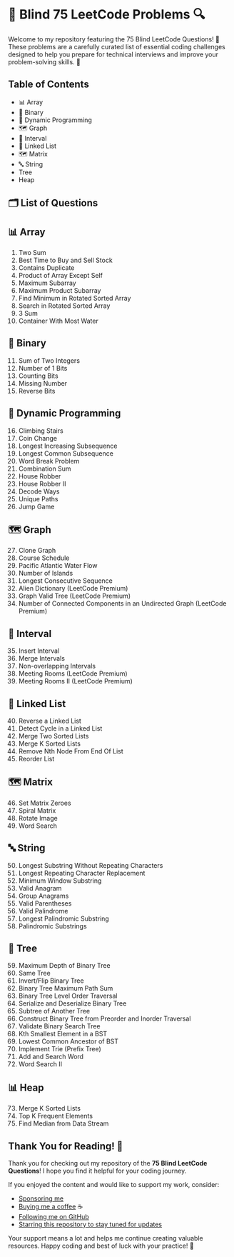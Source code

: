 # 🧠 Blind 75 LeetCode Problems 🔍

Welcome to my repository featuring the 75 Blind LeetCode Questions! 🎯 These problems are a carefully curated list of essential coding challenges designed to help you prepare for technical interviews and improve your problem-solving skills. 💪

## Table of Contents
* 📊 Array
* 🔢 Binary
* 🧩 Dynamic Programming
* 🗺️ Graph
* 📅 Interval
* 🔗 Linked List
* 🗺️ Matrix
* 🔤 String
* Tree
* Heap

## 🗂️ List of Questions

## 📊 Array
1. Two Sum
2. Best Time to Buy and Sell Stock
3. Contains Duplicate
4. Product of Array Except Self
5. Maximum Subarray
6. Maximum Product Subarray
7. Find Minimum in Rotated Sorted Array
8. Search in Rotated Sorted Array
9. 3 Sum
10. Container With Most Water

## 🔢 Binary
11. Sum of Two Integers
12. Number of 1 Bits
13. Counting Bits
14. Missing Number
15. Reverse Bits

## 🧩 Dynamic Programming
16. Climbing Stairs
17. Coin Change
18. Longest Increasing Subsequence
19. Longest Common Subsequence
20. Word Break Problem
21. Combination Sum
22. House Robber
23. House Robber II
24. Decode Ways
25. Unique Paths
26. Jump Game

## 🗺️ Graph
27. Clone Graph
28. Course Schedule
29. Pacific Atlantic Water Flow
30. Number of Islands
31. Longest Consecutive Sequence
32. Alien Dictionary (LeetCode Premium)
33. Graph Valid Tree (LeetCode Premium)
34. Number of Connected Components in an Undirected Graph (LeetCode Premium)

## 📅 Interval
35. Insert Interval
36. Merge Intervals
37. Non-overlapping Intervals
38. Meeting Rooms (LeetCode Premium)
39. Meeting Rooms II (LeetCode Premium)

## 🔗 Linked List
40. Reverse a Linked List
41. Detect Cycle in a Linked List
42. Merge Two Sorted Lists
43. Merge K Sorted Lists
44. Remove Nth Node From End Of List
45. Reorder List

## 🗺️ Matrix
46. Set Matrix Zeroes
47. Spiral Matrix
48. Rotate Image
49. Word Search

## 🔤 String
50. Longest Substring Without Repeating Characters
51. Longest Repeating Character Replacement
52. Minimum Window Substring
53. Valid Anagram
54. Group Anagrams
55. Valid Parentheses
56. Valid Palindrome
57. Longest Palindromic Substring
58. Palindromic Substrings
## 🌳 Tree
59. Maximum Depth of Binary Tree
60. Same Tree
61. Invert/Flip Binary Tree
62. Binary Tree Maximum Path Sum
63. Binary Tree Level Order Traversal
64. Serialize and Deserialize Binary Tree
65. Subtree of Another Tree
66. Construct Binary Tree from Preorder and Inorder Traversal
67. Validate Binary Search Tree
68. Kth Smallest Element in a BST
69. Lowest Common Ancestor of BST
70. Implement Trie (Prefix Tree)
71. Add and Search Word
72. Word Search II

## 📊 Heap
73. Merge K Sorted Lists
74. Top K Frequent Elements
75. Find Median from Data Stream

## Thank You for Reading! 🙏

Thank you for checking out my repository of the **75 Blind LeetCode Questions**! I hope you find it helpful for your coding journey. 

If you enjoyed the content and would like to support my work, consider:
- [Sponsoring me]([url](https://github.com/sponsors/Mrsanyi123)) 
- [Buying me a coffee]([url](https://github.com/sponsors/Mrsanyi123)) ☕ 
- [Following me on GitHub]([url](https://github.com/Mrsanyi123))
- [Starring this repository to stay tuned for updates]([url](https://github.com/Mrsanyi123/Blind-75-Leetcode-Problems/))

Your support means a lot and helps me continue creating valuable resources. Happy coding and best of luck with your practice! 🚀
